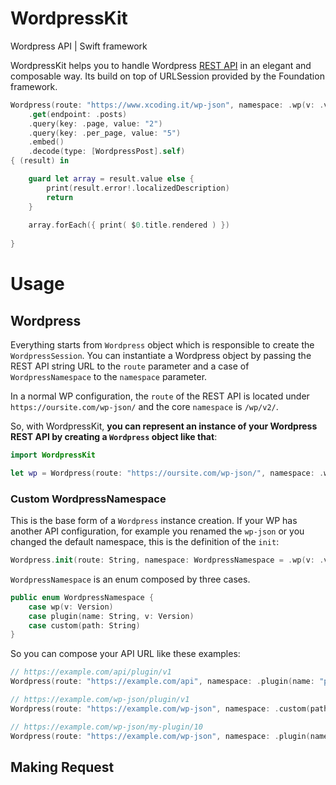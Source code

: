 # WordpressKit
Wordpress API | Swift framework

WordpressKit helps you to handle Wordpress [REST API](https://developer.wordpress.org/rest-api/reference/) in an elegant and composable way. Its build on top of URLSession provided by the Foundation framework. 

```swift
Wordpress(route: "https://www.xcoding.it/wp-json", namespace: .wp(v: .v2))
    .get(endpoint: .posts)
    .query(key: .page, value: "2")
    .query(key: .per_page, value: "5")
    .embed()
    .decode(type: [WordpressPost].self)
{ (result) in  

    guard let array = result.value else {
        print(result.error!.localizedDescription)
        return
    }
    
    array.forEach({ print( $0.title.rendered ) })
    
}
```

# Usage # 

## Wordpress ##

Everything starts from  `Wordpress` object which is responsible to create the `WordpressSession`. You can instantiate a Wordpress object by passing the REST API string URL to the `route` parameter and a case of `WordpressNamespace` to the `namespace` parameter.

In a normal WP configuration, the `route` of the REST API is located under `https://oursite.com/wp-json/` and the core `namespace` is `/wp/v2/`. 

So, with WordpressKit, **you can represent an instance of your Wordpress REST API by creating a `Wordpress` object like that**:

```swift
import WordpressKit

let wp = Wordpress(route: "https://oursite.com/wp-json/", namespace: .wp(v: .v2))
```
### Custom WordpressNamespace ###

This is the base form of a `Wordpress` instance creation. If your WP has another API configuration, for example you renamed the `wp-json` or you changed the default namespace, this is the definition of the `init`:

```swift
Wordpress.init(route: String, namespace: WordpressNamespace = .wp(v: .v2)) 
```

`WordpressNamespace` is an enum composed by three cases.

```swift
public enum WordpressNamespace {
    case wp(v: Version)
    case plugin(name: String, v: Version)
    case custom(path: String)
}
```
So you can compose your API URL like these examples: 

```swift
// https://example.com/api/plugin/v1
Wordpress(route: "https://example.com/api", namespace: .plugin(name: "plugin", v: .v1))

// https://example.com/wp-json/plugin/v1
Wordpress(route: "https://example.com/wp-json", namespace: .custom(path: "plugin/v1"))

// https://example.com/wp-json/my-plugin/10
Wordpress(route: "https://example.com/wp-json", namespace: .plugin(name: "my-plugin", v: .custom(v: "10")))
```

## Making Request ##
